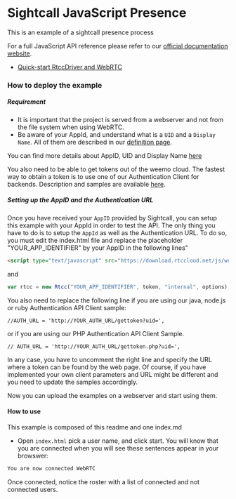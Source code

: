 # Sightcall JavaScript Presence


This is an example of a sightcall presence process

For a full JavaScript API reference please refer to our [official documentation website](https://docs.sightcall.com/GD/01_javascript/).

- [Quick-start RtccDriver and WebRTC](https://docs.sightcall.com/GD/01_javascript/01_jsquickstart.html)


### How to deploy the example

##### Requirement

- It is important that the project is served from a webserver and not from the file system when using WebRTC.
- Be aware of your AppId, and understand what is a ```UID``` and a ```Display Name```. All of them are described in our [definition page](https://docs.sightcall.com/GD/06_definitions.html).

You can find more details about AppID, UID and Display Name [here](https://docs.sightcall.com/GD/01_javascript/01_jsquickstart.html)

You also need to be able to get tokens out of the weemo cloud. The fastest way to obtain a token is to use one of our Authentication Client for backends. Description and samples are available [here](https://docs.sightcall.com/GD/04_backend/).

##### Setting up the AppID and the Authentication URL

Once you have received your ```AppID``` provided by Sightcall, you can setup this example with your AppId in order to test the API. The only thing you have to do is to setup the ```AppId``` as well as the Authentication URL.
To do so, you must edit the index.html file and
replace the placeholder "YOUR_APP_IDENTIFIER" by your AppID in the following lines"

```html
<script type="text/javascript" src="https://download.rtccloud.net/js/webappid/YOUR_APP_IDENTIFIER"></script>
```

and

```JavaScript
var rtcc = new Rtcc("YOUR_APP_IDENTIFIER", token, "internal", options);
```

You also need to replace the following line if you are using our java, node.js or ruby Authentication API Client sample:

```
//AUTH_URL = 'http://YOUR_AUTH_URL/gettoken?uid=',
```
 or if you are using our PHP Authentication API Client Sample.

```
// AUTH_URL = 'http://YOUR_AUTH_URL/gettoken.php?uid=',

```
In any case, you have to uncomment the right line and specify the URL where a token can be found by the web page.
Of course, if you have implemented your own client parameters and URL might be different and you need to update the samples accordingly.

Now you can upload the examples on a webserver and start using them.


#### How to use

This example is composed of this readme and one index.md

- Open ```index.html``` pick a user name, and click start.  You will know that you are connected when you will see these sentences appear in your browswer:

```JavaScript
You are now connected WebRTC
```

Once connected, notice the roster with a list of connected and not connected users.